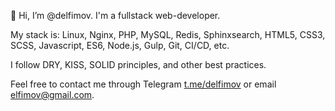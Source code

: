 👋 Hi, I’m @delfimov. I'm a fullstack web-developer.

My stack is: Linux, Nginx, PHP, MySQL, Redis, Sphinxsearch, HTML5, CSS3, SCSS, Javascript, ES6, Node.js, Gulp, Git, CI/CD, etc.

I follow DRY, KISS, SOLID principles, and other best practices.

Feel free to contact me 
through Telegram [t.me/delfimov](https://t.me/delfimov) 
or email [elfimov@gmail.com](mailto:elfimov+github@gmail.com).
